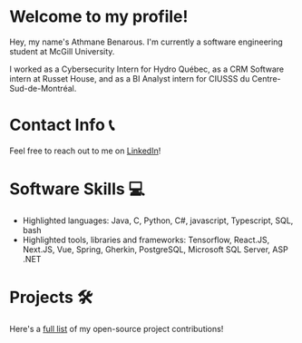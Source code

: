 # Welcome to my profile!

Hey, my name's Athmane Benarous. I'm currently a software engineering student at McGill University.

I worked as a Cybersecurity Intern for Hydro Québec, as a CRM Software intern at Russet House, and as a BI Analyst intern for CIUSSS du Centre-Sud-de-Montréal.

# Contact Info 📞
Feel free to reach out to me on [LinkedIn](https://www.linkedin.com/in/athmane-benarous/)!

# Software Skills 💻

 - Highlighted languages: Java, C, Python, C#, javascript, Typescript, SQL, bash
 - Highlighted tools, libraries and frameworks: Tensorflow, React.JS, Next.JS, Vue, Spring, Gherkin, PostgreSQL, Microsoft SQL Server, ASP .NET


# Projects 🛠

Here's a [full list](https://github.com/Otm02/Otm02/blob/main/Projects.md) of my open-source project contributions!
